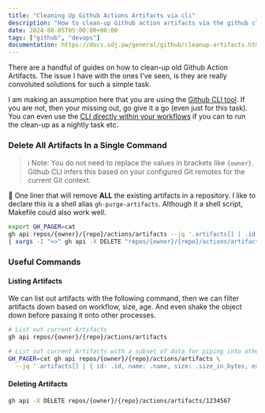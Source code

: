 ```yaml
---
title: "Cleaning Up Github Actions Artifacts via cli"
description: "How to clean-up Github action artifacts via the github cli, helping reduce github storage usage and billing."
date: 2024-08-05T05:00:00+00:00
tags: ["github", "devops"]
documentation: https://docs.sdj.pw/general/github/cleanup-artifacts.html
---
```

There are a handful of guides on how to clean-up old Github Action Artifacts. The issue I have with the ones I've seen, is they are really convoluted solutions for such a simple task.

I am making an assumption here that you are using the [Github CLI tool](https://cli.github.com/). If you are not, then your missing out, go give it a go (even just for this task). You can even use the [CLI directly within your workflows](https://docs.github.com/en/actions/writing-workflows/choosing-what-your-workflow-does/using-github-cli-in-workflows) if you can to run the clean-up as a nightly task etc. 

### Delete All Artifacts In a Single Command
> ℹ️ Note: You do not need to replace the values in brackets like `{owner}`. Github CLI infers this based on your configured Git remotes for the current Git context.

🚨 One liner that will remove **ALL** the existing artifacts in a repository. I like to declare this is a shell alias `gh-purge-artifacts`. Although it a shell script, Makefile could also work well.
```sh
export GH_PAGER=cat
gh api repos/{owner}/{repo}/actions/artifacts --jq '.artifacts[] | .id' \
| xargs -I "<>" gh api -X DELETE "repos/{owner}/{repo}/actions/artifacts/<>"
```

### Useful Commands

#### Listing Artifacts
We can list out artifacts with the following command, then we can filter artifacts down based on workflow, size, age. And even shake the object down before passing it onto other processes.
```sh
# List out current Artifacts
gh api repos/{owner}/{repo}/actions/artifacts

# List out current Artifacts with a subset of data for piping into other processes
GH_PAGER=cat gh api repos/{owner}/{repo}/actions/artifacts \
  --jq '.artifacts[] | { id: .id, name: .name, size: .size_in_bytes, expires: .expires_at, run_id: .workflow_run.id}'
```

#### Deleting Artifacts
```sh
gh api -X DELETE repos/{owner}/{repo}/actions/artifacts/1234567
```

